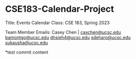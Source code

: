 # CSE183-Calendar-Project
Title: Events Calendar
Class: CSE 183, Spring 2023

Team Member Emails:
Casey Chen | caxchen@ucsc.edu
bamontgo@ucsc.edu
dhsieh4@ucsc.edu
sdeharo@ucsc.edu
sukausha@ucsc.edu

*test commit content